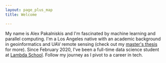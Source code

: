 ```yaml
---
layout: page_plus_map
title: Welcome

---
```


My name is Alex Pakalniskis and I'm fascinated by machine learning and parallel computing. I'm a Los Angeles native with an academic background in geoinformatics and UAV remote sensing (check out my [master's thesis](https://search.proquest.com/openview/ffaee555994c5e1e6616aba6c65d4f0c/1?pq-origsite=gscholar&cbl=18750&diss=y) for more). Since February 2020, I've been a full-time data science student at [Lambda School](https://lambdaschool.com/). Follow my journey as I pivot to a career in tech. 
